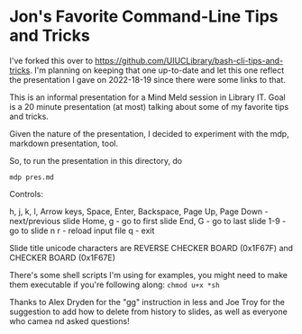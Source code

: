 # Jon's Favorite Command-Line Tips and Tricks

I've forked this over to https://github.com/UIUCLibrary/bash-cli-tips-and-tricks. I'm planning on keeping that one up-to-date and let this one reflect the presentation I gave on 2022-18-19 since there were some links to that. 






This is an informal presentation for a Mind Meld session in Library IT. Goal is a 20 minute presentation (at most) talking about some of my favorite tips and tricks.

Given the nature of the presentation, I decided to experiment with the mdp, markdown presentation, tool.


So, to run the presentation in this directory, do 

`mdp pres.md`

Controls:

h, j, k, l, Arrow keys, Space, Enter, Backspace, Page Up, Page Down - next/previous slide
Home, g - go to first slide
End, G - go to last slide
1-9 - go to slide n
r - reload input file
q - exit


Slide title unicode characters are REVERSE CHECKER BOARD (0x1F67F)  and CHECKER BOARD (0x1F67E)

There's some shell scripts I'm using for examples, you might need to make them executable if you're 
following along:
`chmod u+x *sh`

Thanks to Alex Dryden for the "gg" instruction in less and Joe Troy for the suggestion to add how to delete from history to slides, as well as everyone who camea nd asked questions!

